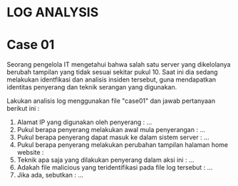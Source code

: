 # LOG ANALYSIS
        
# Case 01
Seorang pengelola IT mengetahui bahwa salah satu server yang dikelolanya berubah tampilan yang tidak sesuai sekitar pukul 10. Saat ini dia sedang melakukan identfikasi dan analisis insiden tersebut, guna mendapatkan identitas penyerang dan teknik serangan yang digunakan.

Lakukan analisis log menggunakan file "case01" dan jawab pertanyaan berikut ini :
1. Alamat IP yang digunakan oleh penyerang : ...
2. Pukul berapa penyerang melakukan awal mula penyerangan : ...
3. Pukul berapa penyerang dapat masuk ke dalam sistem server : ...
4. Pukul berapa penyerang melakukan perubahan tampilan halaman home website :
5. Teknik apa saja yang dilakukan penyerang dalam aksi ini : ...
6. Adakah file malicious yang teridentifikasi pada file log tersebut : ...
7. Jika ada, sebutkan : ...
